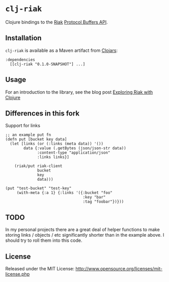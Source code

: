 # `clj-riak`

Clojure bindings to the [Riak](http://www.basho.com/Riak.html) [Protocol Buffers API](https://wiki.basho.com/display/RIAK/PBC+API).

## Installation

`clj-riak` is available as a Maven artifact from [Clojars](http://clojars.org/clj-riak):

    :dependencies
      [[clj-riak "0.1.0-SNAPSHOT"] ...]

## Usage

For an introduction to the library, see the blog post [Exploring Riak with Clojure](http://mmcgrana.github.com/2010/08/riak-clojure.html)

## Differences in this fork

Support for links
    
    ;; an example put fn
    (defn put [bucket key data]
      (let [links (or (:links (meta data)) '())
            data {:value (.getBytes (json/json-str data))
                  :content-type "application/json"
                  :links links}]

        (riak/put riak-client
                  bucket
                  key
                  data)))
        
    (put "test-bucket" "test-key"
         (with-meta {:a 1} {:links '({:bucket "foo"
                                      :key "bar"
                                      :tag "foobar"})}))

## TODO

In my personal projects there are a great deal of helper functions to
make storing links / objects / etc significantly shorter than in the
example above. I should try to roll them into this code.

## License

Released under the MIT License: <http://www.opensource.org/licenses/mit-license.php>
